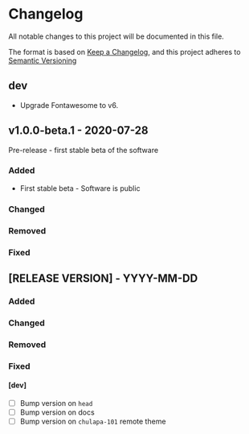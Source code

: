 # Changelog
All notable changes to this project will be documented in this file.

The format is based on [Keep a Changelog](https://keepachangelog.com/en/1.0.0/),
and this project adheres to [Semantic Versioning](https://semver.org/spec/v2.0.0.html)

## dev

- Upgrade Fontawesome to v6.


## v1.0.0-beta.1 - 2020-07-28

Pre-release - first stable beta of the software

### Added

- First stable beta - Software is public 

### Changed

### Removed

### Fixed


## [RELEASE VERSION] - YYYY-MM-DD

### Added

### Changed

### Removed

### Fixed

#### [dev]

- [ ] Bump version on `head`
- [ ] Bump version on docs
- [ ] Bump version on `chulapa-101` remote theme